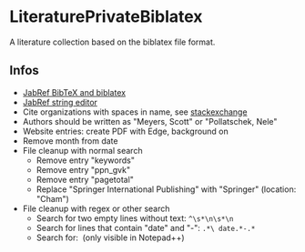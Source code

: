 # LiteraturePrivateBiblatex
A literature collection based on the biblatex file format.

## Infos
- [JabRef BibTeX and biblatex](https://docs.jabref.org/cite/bibtex-and-biblatex)
- [JabRef string editor](https://docs.jabref.org/setup/stringeditor)
- Cite organizations with spaces in name, see [stackexchange](https://tex.stackexchange.com/questions/149769/how-to-cite-organizations-name-with-space-between-words)
- Authors should be written as "Meyers, Scott" or "Pollatschek, Nele"
- Website entries: create PDF with Edge, background on
- Remove month from date
- File cleanup with normal search
  - Remove entry "keywords"
  - Remove entry "ppn_gvk"
  - Remove entry "pagetotal"
  - Replace "Springer International Publishing" with "Springer" (location: "Cham")
- File cleanup with regex or other search
  - Search for two empty lines without text: `^\s*\n\s*\n`
  - Search for lines that contain "date" and "-": `.*\ date.*-.*`
  - Search for: `﻿` (only visible in Notepad++)